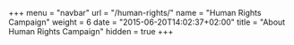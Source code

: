 +++
menu = "navbar"
url = "/human-rights/"
name = "Human Rights Campaign"
weight = 6
date = "2015-06-20T14:02:37+02:00"
title = "About Human Rights Campaign"
hidden = true
+++
